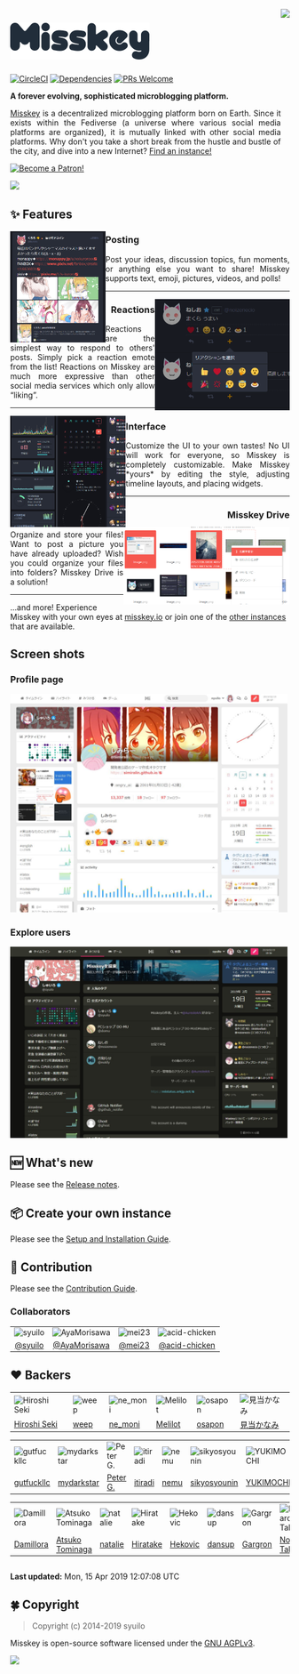 <a href="https://xn--931a.moe/"><img src="https://github.com/syuilo/misskey/blob/develop/assets/ai-orig.png?raw=true" align="right" height="320px"/></a>

[![Misskey](/assets/title.png)](https://misskey.xyz/)
================================================================

[![CircleCI](https://img.shields.io/circleci/project/github/syuilo/misskey.svg?style=for-the-badge&logo=circleci)](https://circleci.com/gh/syuilo/misskey)
[![Dependencies](https://img.shields.io/david/syuilo/misskey.svg?style=for-the-badge&logo=npm)](https://david-dm.org/syuilo/misskey)
[![PRs Welcome](https://img.shields.io/badge/PRs-welcome-brightgreen.svg?style=for-the-badge&logo=github)](http://makeapullrequest.com)

**A forever evolving, sophisticated microblogging platform.**

<p align="justify">
<a href="https://misskey.xyz">Misskey</a> is a decentralized microblogging platform born on Earth.
Since it exists within the Fediverse (a universe where various social media platforms are organized),
it is mutually linked with other social media platforms.
Why don't you take a short break from the hustle and bustle of the city, and dive into a new Internet? <a href="https://joinmisskey.github.io/">Find an instance!</a>
</p>

<a href="https://www.patreon.com/syuilo"><img src="https://c5.patreon.com/external/logo/become_a_patron_button@2x.png" alt="Become a Patron!" width="160" /></a>

![](https://ja.mstdn.wiki/images/e/ed/Deck.jpg)

:sparkles: Features
----------------------------------------------------------------

<img src="/assets/about/post.png" align="left" height="200px"/>

<h3 align="left">Posting</h3>
<p align="justify">
Post your ideas, discussion topics, fun moments, or anything else you want to share! Misskey supports text, emoji, pictures, videos, and polls!
</p>

---

<img src="/assets/about/reaction.png" align="right" height="200px"/>

<h3 align="right">Reactions</h3>
<p align="justify">
Reactions are the simplest way to respond to others' posts. Simply pick a reaction emote from the list! Reactions on Misskey are much more expressive than other social media services which only allow “liking”.
</p>

---

<img src="/assets/about/ui.png" align="left" height="200px"/>

<h3 align="left">Interface</h3>
<p align="justify">
Customize the UI to your own tastes! No UI will work for everyone, so Misskey is completely customizable. Make Misskey *yours* by editing the style, adjusting timeline layouts, and placing widgets.
</p>

---

<img src="/assets/about/drive.png" align="right" width="300px"/>

<h3 align="right">Misskey Drive</h3>
<p align="justify">
Organize and store your files! Want to post a picture you have already uploaded? Wish you could organize your files into folders? Misskey Drive is a solution!
</p>

---

...and more! Experience Misskey with your own eyes at [misskey.io](https://misskey.io/) or join one of the [other instances](https://joinmisskey.github.io/) that are available.

Screen shots
----------------------------------------------------------------
### Profile page
<img src="/assets/ss/user.jpg" width="500px"/>

### Explore users
<img src="/assets/ss/explore.jpg" width="500px"/>

:new: What's new
----------------------------------------------------------------
Please see the [Release notes](./CHANGELOG.md).

:package: Create your own instance
----------------------------------------------------------------
Please see the [Setup and Installation Guide](./docs/setup.en.md).

:wrench: Contribution
----------------------------------------------------------------
Please see the [Contribution Guide](./CONTRIBUTING.md).

### Collaborators
<table>
	<tr>
		<td><img src="https://avatars3.githubusercontent.com/u/4439005?s=460&v=4" alt="syuilo" width="100"></td>
		<td><img src="https://avatars0.githubusercontent.com/u/10798641?s=460&v=4" alt="AyaMorisawa" width="100"></td>
		<td><img src="https://avatars1.githubusercontent.com/u/30769358?s=460&v=4" alt="mei23" width="100"></td>
		<td><img src="https://avatars2.githubusercontent.com/u/20679825?s=460&v=4" alt="acid-chicken" width="100"></td>
	</tr>
	<tr>
		<td align="center"><a href="https://github.com/syuilo">@syuilo</a></td>
		<td align="center"><a href="https://github.com/AyaMorisawa">@AyaMorisawa</a></td>
		<td align="center"><a href="https://github.com/mei23">@mei23</a></td>
		<td align="center"><a href="https://github.com/acid-chicken">@acid-chicken</a></td>
	</tr>
</table>

:heart: Backers
----------------------------------------------------------------
<!-- PATREON_START -->
<table><tr>
<td><img src="https://c10.patreonusercontent.com/3/eyJ3IjoyMDB9/patreon-media/p/user/5888816/36da0f7c15954df0ab13f9abdf227f66/1.jpeg?token-time=2145916800&token-hash=at8QpJXJ8C0zINY_NmoMKv-MhXVoUK-YzTgaJPJzJYU%3D" alt="Hiroshi Seki" width="100"></td>
<td><img src="https://c10.patreonusercontent.com/3/eyJ3IjoyMDB9/patreon-media/p/user/12190916/fb7fa7983c14425f890369535b1506a4/3.png?token-time=2145916800&token-hash=oH_i7gJjNT7Ot6j9JiVwy7ZJIBqACVnzLqlz4YrDAZA%3D" alt="weep" width="100"></td>
<td><img src="https://c10.patreonusercontent.com/3/eyJ3IjoyMDB9/patreon-media/p/user/13099460/43cecdbaa63a40d79bf50a96b9910b9d/1.jpe?token-time=2145916800&token-hash=bqwLTk0Wo0hUJJ8J5y7ii05bLzz-_CDA7Bo0Mp4RFU0%3D" alt="ne_moni" width="100"></td>
<td><img src="https://c10.patreonusercontent.com/3/eyJ3IjoyMDB9/patreon-media/p/user/12913507/f7181eacafe8469a93033d85f5969c29/4.jpe?token-time=2145916800&token-hash=zEyJqVM7u9d8Ri-65fJYSJcWF1jBH1nJ5a3taRzrTmw%3D" alt="Melilot" width="100"></td>
<td><img src="https://c10.patreonusercontent.com/3/eyJ3IjoyMDB9/patreon-media/p/user/5670915/ee175f0bfb6347ffa4ea101a8c097bff/1.jpg?token-time=2145916800&token-hash=mPLM9CA-riFHx-myr3bLZJuH2xBRHA9se5VbHhLIOuA%3D" alt="osapon" width="100"></td>
<td><img src="https://c8.patreon.com/2/200/16869916" alt="見当かなみ" width="100"></td>
</tr><tr>
<td><a href="https://www.patreon.com/rane_hs">Hiroshi Seki</a></td>
<td><a href="https://www.patreon.com/weepjp">weep</a></td>
<td><a href="https://www.patreon.com/user?u=13099460">ne_moni</a></td>
<td><a href="https://www.patreon.com/user?u=12913507">Melilot</a></td>
<td><a href="https://www.patreon.com/osapon">osapon</a></td>
<td><a href="https://www.patreon.com/user?u=16869916">見当かなみ</a></td>
</tr></table>
<table><tr>
<td><img src="https://c10.patreonusercontent.com/3/eyJ3IjoyMDB9/patreon-media/p/user/12021162/963128bb8d14476dbd8407943db8f31a/1.png?token-time=2145916800&token-hash=FMV7cPKBD1TU2WTbl1jg6AcdKSvTb2BSFcDhgc-EO8w%3D" alt="gutfuckllc" width="100"></td>
<td><img src="https://c10.patreonusercontent.com/3/eyJ3IjoyMDB9/patreon-media/p/user/11357794/923ce94cd8c44ba788ee931907881839/1.png?token-time=2145916800&token-hash=9nEQje_eMvUjq9a7L3uBqW-MQbS-rRMaMgd7UYVoFNM%3D" alt="mydarkstar" width="100"></td>
<td><img src="https://c8.patreon.com/2/200/12718187" alt="Peter G." width="100"></td>
<td><img src="https://c8.patreon.com/2/200/18833336" alt="itiradi" width="100"></td>
<td><img src="https://c10.patreonusercontent.com/3/eyJ3IjoyMDB9/patreon-media/p/user/13039004/509d0c412eb14ae08d6a812a3054f7d6/1.jpe?token-time=2145916800&token-hash=UQRWf01TwHDV4Cls1K0YAOAjM29ssif7hLVq0ESQ0hs%3D" alt="nemu" width="100"></td>
<td><img src="https://c8.patreon.com/2/200/17866454" alt="sikyosyounin" width="100"></td>
<td><img src="https://c10.patreonusercontent.com/3/eyJ3IjoyMDB9/patreon-media/p/user/5881381/6235ca5d3fb04c8e95ef5b4ff2abcc18/3.png?token-time=2145916800&token-hash=KjfQL8nf3AIf6WqzLshBYAyX44piAqOAZiYXgZS_H6A%3D" alt="YUKIMOCHI" width="100"></td>
<td><img src="https://c8.patreon.com/2/200/17463605" alt="Sampot" width="100"></td>
<td><img src="https://c10.patreonusercontent.com/3/eyJ3IjoyMDB9/patreon-media/p/user/13737140/1adf7835017d479280d90fe8d30aade2/1.png?token-time=2145916800&token-hash=0pdle8h5pDZrww0BDOjdz6zO-HudeGTh36a3qi1biVU%3D" alt="Satsuki Yanagi" width="100"></td>
<td><img src="https://c10.patreonusercontent.com/3/eyJ3IjoyMDB9/patreon-media/p/user/17880724/311738c8a48f4a6b9443c2445a75adde/1.jpe?token-time=2145916800&token-hash=CPxGQhKIlEaa6WUcgbyHixyKEhakiw9RFdOhsIJBQ_o%3D" alt="takimura" width="100"></td>
</tr><tr>
<td><a href="https://www.patreon.com/gutfuckllc">gutfuckllc</a></td>
<td><a href="https://www.patreon.com/mydarkstar">mydarkstar</a></td>
<td><a href="https://www.patreon.com/user?u=12718187">Peter G.</a></td>
<td><a href="https://www.patreon.com/user?u=18833336">itiradi</a></td>
<td><a href="https://www.patreon.com/user?u=13039004">nemu</a></td>
<td><a href="https://www.patreon.com/user?u=17866454">sikyosyounin</a></td>
<td><a href="https://www.patreon.com/yukimochi">YUKIMOCHI</a></td>
<td><a href="https://www.patreon.com/user?u=17463605">Sampot</a></td>
<td><a href="https://www.patreon.com/user?u=13737140">Satsuki Yanagi</a></td>
<td><a href="https://www.patreon.com/takimura">takimura</a></td>
</tr></table>
<table><tr>
<td><img src="https://c10.patreonusercontent.com/3/eyJ3IjoyMDB9/patreon-media/p/user/17195955/be45e5e14c3e48b2bee0456c84e19df4/4.jpe?token-time=2145916800&token-hash=UslrPVM-8TXOe8AapuNiaFYjcIJgPNcU-fKpGbfGJNI%3D" alt="Damillora" width="100"></td>
<td><img src="https://c10.patreonusercontent.com/3/eyJ3IjoyMDB9/patreon-media/p/user/16900731/83884b38afc74d4cbe83c30a13b10edd/1.png?token-time=2145916800&token-hash=R5Tog8RWg0rguRoCIoir3lThokrdPvs8Utfikhc0nhY%3D" alt="Atsuko Tominaga" width="100"></td>
<td><img src="https://c10.patreonusercontent.com/3/eyJ3IjoyMDB9/patreon-media/p/user/4389829/9f709180ac714651a70f74a82f3ffdb9/3.png?token-time=2145916800&token-hash=FTm3WVom4dJ9NwWMU4OpCL_8Yc13WiwEbKrDPyTZTPs%3D" alt="natalie" width="100"></td>
<td><img src="https://c10.patreonusercontent.com/3/eyJ3IjoyMDB9/patreon-media/p/user/13034746/c711c7f58e204ecfbc2fd646bc8a4eee/1.jpe?token-time=2145916800&token-hash=EWxXhVbZYH7KB4IDT3joc8TbIg8zPO40x1r5IDn3R7c%3D" alt="Hiratake" width="100"></td>
<td><img src="https://c10.patreonusercontent.com/3/eyJ3IjoyMDB9/patreon-media/p/user/18072312/98e894d960314fa7bc236a72a39488fe/1.jpe?token-time=2145916800&token-hash=qA8j97lIZNc-74AuZ0p4F3ms6sKPeKjtNt2vEuwpsyo%3D" alt="Hekovic" width="100"></td>
<td><img src="https://c10.patreonusercontent.com/3/eyJ3IjoyMDB9/patreon-media/p/user/4503830/ccf2cc867ea64de0b524bb2e24b9a1cb/1.jpeg?token-time=2145916800&token-hash=L55UhJ0rcuNAH3w_ryeeGN4hC6taoOixyAhraEi0bzw%3D" alt="dansup" width="100"></td>
<td><img src="https://c10.patreonusercontent.com/3/eyJ3IjoyMDB9/patreon-media/p/user/619786/32cf01444db24e578cd1982c197f6fc6/1.jpeg?token-time=2145916800&token-hash=d8jBQLMOHD87KtXs5C9fk1o58DMF73pQ-dYH3uZJPBE%3D" alt="Gargron" width="100"></td>
<td><img src="https://c10.patreonusercontent.com/3/eyJ3IjoyMDB9/patreon-media/p/user/5731881/4b6038e6cda34c04b83a5fcce3806a93/1.png?token-time=2145916800&token-hash=hBayGfOmQH3kRMdNnDe4oCZD_9fsJWSt29xXR3KRMVk%3D" alt="Nokotaro Takeda" width="100"></td>
<td><img src="https://c10.patreonusercontent.com/3/eyJ3IjoyMDB9/patreon-media/p/user/12531784/93a45137841849329ba692da92ac7c60/1.jpeg?token-time=2145916800&token-hash=vGe7wXGqmA8Q7m-kDNb6fyGdwk-Dxk4F-ut8ZZu51RM%3D" alt="Takashi Shibuya" width="100"></td>
</tr><tr>
<td><a href="https://www.patreon.com/damillora">Damillora</a></td>
<td><a href="https://www.patreon.com/user?u=16900731">Atsuko Tominaga</a></td>
<td><a href="https://www.patreon.com/user?u=4389829">natalie</a></td>
<td><a href="https://www.patreon.com/hiratake">Hiratake</a></td>
<td><a href="https://www.patreon.com/hekovic">Hekovic</a></td>
<td><a href="https://www.patreon.com/dansup">dansup</a></td>
<td><a href="https://www.patreon.com/mastodon">Gargron</a></td>
<td><a href="https://www.patreon.com/takenoko">Nokotaro Takeda</a></td>
<td><a href="https://www.patreon.com/user?u=12531784">Takashi Shibuya</a></td>
</tr></table>
<table><tr>
</tr><tr>
</tr></table>

**Last updated:** Mon, 15 Apr 2019 12:07:08 UTC
<!-- PATREON_END -->

:four_leaf_clover: Copyright
----------------------------------------------------------------
> Copyright (c) 2014-2019 syuilo

Misskey is open-source software licensed under the [GNU AGPLv3](LICENSE).

[![][agpl-3.0-badge]][AGPL-3.0]

[agpl-3.0]:           https://www.gnu.org/licenses/agpl-3.0.en.html
[agpl-3.0-badge]:     https://img.shields.io/badge/license-AGPL--3.0-444444.svg?style=for-the-badge

[backer-url]: #backers
[backer-badge]: https://opencollective.com/misskey/backers/badge.svg
[backers-image]: https://opencollective.com/misskey/backers.svg
[sponsor-url]: #sponsors
[sponsor-badge]: https://opencollective.com/misskey/sponsors/badge.svg
[sponsors-image]: https://opencollective.com/misskey/sponsors.svg
[support-url]: https://opencollective.com/misskey#support

[syuilo-link]:      https://syuilo.com
[syuilo-icon]:      https://avatars2.githubusercontent.com/u/4439005?v=3&s=70
